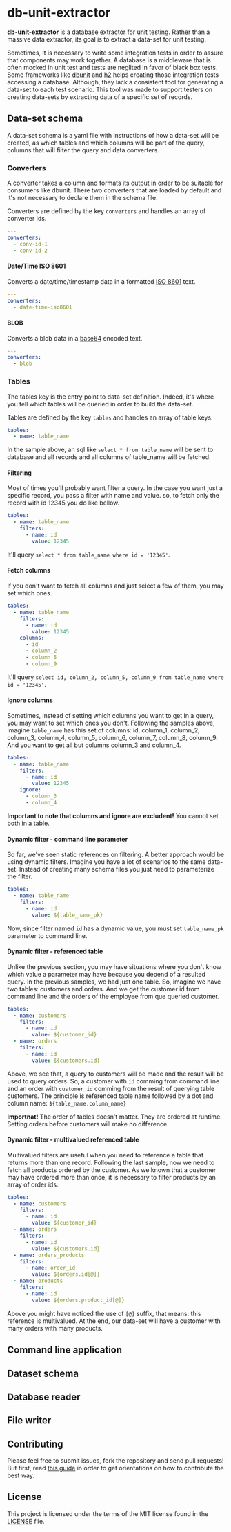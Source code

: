 # db-unit-extractor
**db-unit-extractor** is a database extractor for unit testing. Rather than a massive data extractor, its goal is to extract a data-set for unit testing. 

Sometimes, it is necessary to write some integration tests in order to assure that components may work together. A database is a middleware that is often mocked in unit test and tests are neglited in favor of black box tests. Some frameworks like [dbunit](https://www.dbunit.org/) and [h2](https://www.h2database.com) helps creating those integration tests accessing a database. Although, they lack a consistent tool for generating a data-set to each test scenario. This tool was made to support testers on creating data-sets by extracting data of a specific set of records.

## Data-set schema
A data-set schema is a yaml file with instructions of how a data-set will be created, as which tables and which columns will be part of the query, columns that will filter the query and data converters.

### Converters
A converter takes a column and formats its output in order to be suitable for consumers like dbunit. There two converters that are loaded by default and it's not necessary to declare them in the schema file.

Converters are defined by the key `converters` and handles an array of converter ids.

```yaml
---
converters:
  - conv-id-1
  - conv-id-2
```

#### Date/Time ISO 8601
Converts a date/time/timestamp data in a formatted [ISO 8601](https://en.wikipedia.org/wiki/ISO_8601) text.

```yaml
---
converters:
  - date-time-iso8601
```

#### BLOB
Converts a blob data in a [base64](https://en.wikipedia.org/wiki/Base64) encoded text.

```yaml
---
converters:
  - blob
```

### Tables
The tables key is the entry point to data-set definition. Indeed, it's where you tell which tables will be queried in order to build the data-set.

Tables are defined by the key `tables` and handles an array of table keys.

```yaml
tables:
  - name: table_name
```

In the sample above, an sql like `select * from table_name` will be sent to database and all records and all columns of table_name will be fetched.

#### Filtering
Most of times you'll probably want filter a query. In the case you want just a specific record, you pass a filter with name and value. so, to fetch only the record with id 12345 you do like bellow.

```yaml
tables:
  - name: table_name
    filters:
      - name: id
        value: 12345
```

It'll query `select * from table_name where id = '12345'`.

#### Fetch columns
If you don't want to fetch all columns and just select a few of them, you may set which ones.

```yaml
tables:
  - name: table_name
    filters:
      - name: id
        value: 12345
    columns:
      - id
      - column_2
      - column_5
      - column_9
```

It'll query `select id, column_2, column_5, column_9 from table_name where id = '12345'`.

#### Ignore columns
Sometimes, instead of setting which columns you want to get in a query, you may want to set which ones you don't. Following the samples above, imagine `table_name` has this set of columns: id, column_1, column_2, column_3, column_4, column_5, column_6, column_7, column_8, column_9. And you want to get all but columns column_3 and column_4.

```yaml
tables:
  - name: table_name
    filters:
      - name: id
        value: 12345
    ignore:
      - column_3
      - column_4
```

**Important to note that columns and ignore are excludent!** You cannot set both in a table.

#### Dynamic filter - command line parameter
So far, we've seen static references on filtering. A better approach would be using dynamic filters. Imagine you have a lot of scenarios to the same data-set. Instead of creating many schema files you just need to parameterize the filter.

```yaml
tables:
  - name: table_name
    filters:
      - name: id
        value: ${table_name_pk}
```

Now, since filter named `id` has a dynamic value, you must set `table_name_pk` parameter to command line.

#### Dynamic filter - referenced table
Unlike the previous section, you may have situations where you don't know which value a parameter may have because you depend of a resulted query. In the previous samples, we had just one table. So, imagine we have two tables: customers and orders. And we get the customer id from command line and the orders of the employee from que queried customer.

```yaml
tables:
  - name: customers
    filters:
      - name: id
        value: ${customer_id}
  - name: orders
    filters:
      - name: id
        value: ${customers.id}
```

Above, we see that, a query to customers will be made and the result will be used to query orders. So, a customer with `id` comming from command line and an order with `customer_id` comming from the result of querying table customers. The principle is referenced table name followed by a dot and column name: `${table_name.column_name}`

**Importnat!** The order of tables doesn't matter. They are ordered at runtime. Setting orders before customers will make no difference.

#### Dynamic filter - multivalued referenced table
Multivalued filters are useful when you need to reference a table that returns more than one record. Following the last sample, now we need to fetch all products ordered by the customer. As we known that a customer may have ordered more than once, it is necessary to filter products by an array of order ids.

```yaml
tables:
  - name: customers
    filters:
      - name: id
        value: ${customer_id}
  - name: orders
    filters:
      - name: id
        value: ${customers.id}
  - name: orders_products
    filters:
      - name: order_id
        value: ${orders.id[@]}
  - name: products
    filters:
      - name: id
        value: ${orders.product_id[@]}
```

Above you might have noticed the use of `[@]` suffix, that means: this reference is multivalued. At the end, our data-set will have a customer with many orders with many products.

## Command line application

## Dataset schema

## Database reader

## File writer

## Contributing
Please feel free to submit issues, fork the repository and send pull requests! But first, read [this guide](./CONTRIBUTING.md) in order to get orientations on how to contribute the best way.

## License
This project is licensed under the terms of the MIT license found in the [LICENSE](./LICENSE) file.
